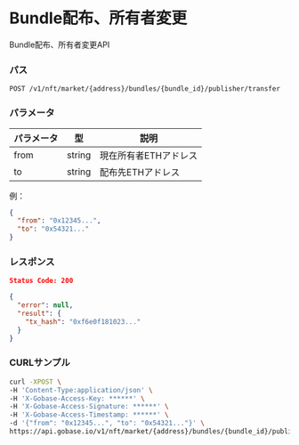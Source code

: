 # Bundle配布、所有者変更

Bundle配布、所有者変更API

### パス
```
POST /v1/nft/market/{address}/bundles/{bundle_id}/publisher/transfer
```

### パラメータ

|  パラメータ    |  型              | 説明                                  |
| ------------ | ---------------- | ------------------------------------- |
|  from        |  string          | 現在所有者ETHアドレス                    |
|  to          |  string          | 配布先ETHアドレス                       |

例：
```json
{
  "from": "0x12345...",
  "to": "0x54321..."
}
```

### レスポンス
```json
Status Code: 200

{
  "error": null,
  "result": {
    "tx_hash": "0xf6e0f181023..."
  }
}
```

### CURLサンプル
```bash
curl -XPOST \
-H 'Content-Type:application/json' \
-H 'X-Gobase-Access-Key: ******' \
-H 'X-Gobase-Access-Signature: ******' \
-H 'X-Gobase-Access-Timestamp: ******' \
-d '{"from": "0x12345...", "to": "0x54321..."}' \
https://api.gobase.io/v1/nft/market/{address}/bundles/{bundle_id}/publisher/transfer
```
